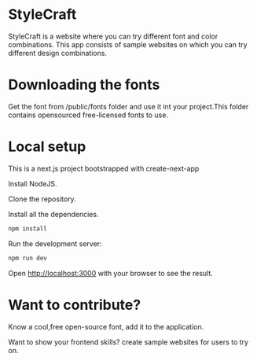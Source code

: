 
# StyleCraft

StyleCraft is a website where you can try different font and color combinations.
This app consists of sample websites on which you can try different design combinations.


# Downloading the fonts 
Get the font from /public/fonts folder and use it int your project.This folder contains opensourced free-licensed fonts to use.


# Local setup

This is a next.js project bootstrapped with create-next-app


Install NodeJS.

Clone the repository.

Install all the dependencies.
```bash
npm install
```

Run the development server:

```bash
npm run dev
```

Open [http://localhost:3000](http://localhost:3000) with your browser to see the result.




# Want to contribute?

Know a cool,free open-source font, add it to the application.

Want to show your frontend skills? create sample websites for users to try on.





